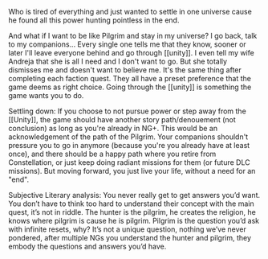 Who is tired of everything and just wanted to settle in one universe cause he found all this power hunting pointless in the end.

And what if I want to be like Pilgrim and stay in my universe? I go back, talk to my companions... Every single one tells me that they know, sooner or later I'll leave everyone behind and go through [[unity]]. I even tell my wife Andreja that she is all I need and I don't want to go. But she totally dismisses me and doesn't want to believe me. It's the same thing after completing each faction quest. They all have a preset preference that the game deems as right choice. Going through the [[unity]] is something the game wants you to do.

Settling down: If you choose to not pursue power or step away from the [[Unity]], the game should have another story path/denouement (not conclusion) as long as you're already in NG+. This would be an acknowledgement of the path of the Pilgrim. Your companions shouldn't pressure you to go in anymore (because you're you already have at least once), and there should be a happy path where you retire from Constellation, or just keep doing radiant missions for them (or future DLC missions). But moving forward, you just live your life, without a need for an "end".

Subjective Literary analysis: You never really get to get answers you’d want. You don’t have to think too hard to understand their concept with the main quest, it’s not in riddle. The hunter is the pilgrim, he creates the religion, he knows where pilgrim is cause he is pilgrim. Pilgrim is the question you’d ask with infinite resets, why? It’s not a unique question, nothing we’ve never pondered, after multiple NGs you understand the hunter and pilgrim, they embody the questions and answers you’d have.